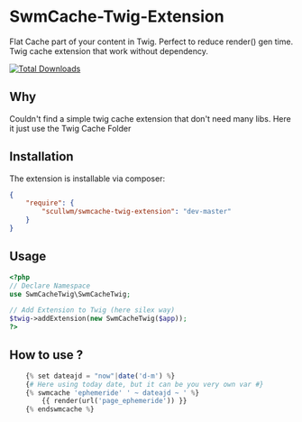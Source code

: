 # SwmCache-Twig-Extension
Flat Cache part of your content in Twig. Perfect to reduce render() gen time. Twig cache extension that work without dependency.

[![Total Downloads](https://poser.pugx.org/scullwm/swmcache-twig-extension/downloads.png)](https://packagist.org/packages/scullwm/swmcache-twig-extension)

## Why
Couldn't find a simple twig cache extension that don't need many libs. Here it just use the Twig Cache Folder

## Installation
The extension is installable via composer:
```json
{
    "require": {
        "scullwm/swmcache-twig-extension": "dev-master"
    }
}
```

## Usage
```php
<?php
// Declare Namespace
use SwmCacheTwig\SwmCacheTwig;

// Add Extension to Twig (here silex way)
$twig->addExtension(new SwmCacheTwig($app));
?>
```
## How to use ?
```php
    {% set dateajd = "now"|date('d-m') %}
    {# Here using today date, but it can be you very own var #}
    {% swmcache 'ephemeride' ' ~ dateajd ~ ' %}
        {{ render(url('page_ephemeride')) }}
    {% endswmcache %}
```